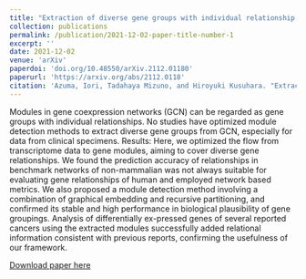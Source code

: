 ```yaml
---
title: "Extraction of diverse gene groups with individual relationship from gene co-expression networks"
collection: publications
permalink: /publication/2021-12-02-paper-title-number-1
excerpt: ''
date: 2021-12-02
venue: 'arXiv'
paperdoi: 'doi.org/10.48550/arXiv.2112.01180'
paperurl: 'https://arxiv.org/abs/2112.0118'
citation: 'Azuma, Iori, Tadahaya Mizuno, and Hiroyuki Kusuhara. "Extraction of diverse gene groups with individual relationship from gene co-expression networks." arXiv preprint arXiv:2112.01180 (2021).'
---
```

Modules in gene coexpression networks (GCN) can be regarded as gene groups with individual relationships. No studies have optimized module detection methods to extract diverse gene groups from GCN, especially for data from clinical specimens. Results: Here, we optimized the flow from transcriptome data to gene modules, aiming to cover diverse gene relationships. We found the prediction accuracy of relationships in benchmark networks of non-mammalian was not always suitable for evaluating gene relationships of human and employed network based metrics. We also proposed a module detection method involving a combination of graphical embedding and recursive partitioning, and confirmed its stable and high performance in biological plausibility of gene groupings. Analysis of differentially ex-pressed genes of several reported cancers using the extracted modules successfully added relational information consistent with previous reports, confirming the usefulness of our framework.

[Download paper here](https://arxiv.org/abs/2112.01180)

